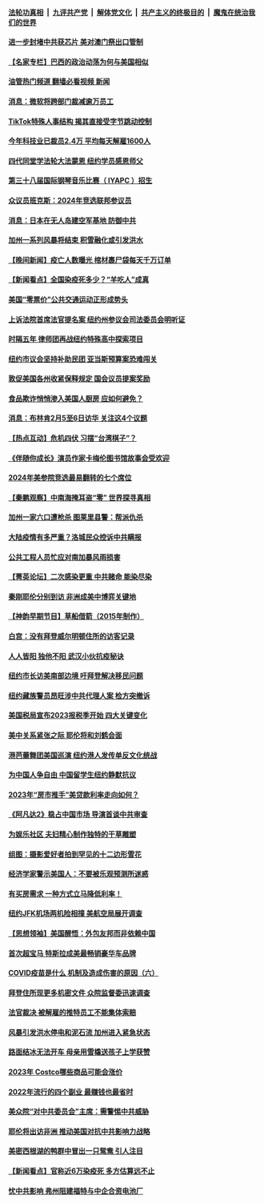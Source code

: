 ####  [法轮功真相](../../../../basic/blob/master/README.md?t=01180812) &nbsp;|&nbsp; [九评共产党](../../../../9ping.md/blob/master/README.md?t=01180812) &nbsp;|&nbsp; [解体党文化](../../../../jtdwh.md/blob/master/README.md?t=01180812)  &nbsp;|&nbsp; [共产主义的终极目的](../../../../gczydzjmd.md/blob/master/README.md?t=01180812) &nbsp;|&nbsp; [魔鬼在统治我们的世界](../../../../mgztzwmdsj.md/blob/master/README.md?t=01180812) 

#### [进一步封堵中共获芯片 美对澳门祭出口管制](../pages/nsc412/n13909529.md?t=01180812) 

#### [【名家专栏】巴西的政治动荡为何与美国相似](../pages/nsc412/n13907665.md?t=01180812) 

#### [油管热门频道 翻墙必看视频 新闻](http://129.146.143.75:81/youtube.html?01180812)

#### [消息：微软将跨部门裁减逾万员工](../pages/nsc412/n13909515.md?t=01180812) 

#### [TikTok特殊人事结构 揭其直接受字节跳动控制](../pages/nsc412/n13909460.md?t=01180812) 

#### [今年科技业已裁员2.4万 平均每天解雇1600人](../pages/nsc412/n13909476.md?t=01180812) 

#### [四代同堂学法轮大法蒙恩 纽约学员感恩师父](../pages/nsc412/n13908939.md?t=01180812) 

#### [第三十八届国际钢琴音乐比赛（ IYAPC ）招生](../pages/nsc412/n13909495.md?t=01180812) 

#### [众议员班克斯：2024年竞选联邦参议员](../pages/nsc412/n13909363.md?t=01180812) 

#### [消息：日本在无人岛建空军基地 防御中共](../pages/nsc412/n13909389.md?t=01180812) 

#### [加州一系列风暴将结束 积雪融化或引发洪水](../pages/nsc412/n13909025.md?t=01180812) 


#### [【晚间新闻】疫亡人数曝光 棺材裹尸袋每天千万订单](../pages/nsc412/n13908645.md?t=01180812) 

#### [【新闻看点】全国染疫死多少？“羊吃人”成真](../pages/nsc412/n13908769.md?t=01180812) 

#### [美国“零票价”公共交通运动正形成势头](../pages/nsc412/n13908916.md?t=01180812) 

#### [上诉法院首席法官提名案 纽约州参议会司法委员会明听证](../pages/nsc412/n13908909.md?t=01180812) 

#### [时隔五年 律师团再战纽约特殊高中探索项目](../pages/nsc412/n13908937.md?t=01180812) 

#### [纽约市议会坚持补助民团 亚当斯预算案恐难闯关](../pages/nsc412/n13908925.md?t=01180812) 

#### [敦促美国各州收紧保释规定 国会议员提案奖励](../pages/nsc412/n13908920.md?t=01180812) 

#### [食品欺诈悄悄渗入美国人厨房 应如何避免？](../pages/nsc412/n13908796.md?t=01180812) 

#### [消息：布林肯2月5至6日访华 关注这4个议题](../pages/nsc412/n13908748.md?t=01180812) 

#### [【热点互动】危机四伏 习摆“台湾棋子”？](../pages/nsc412/n13908779.md?t=01180812) 

#### [《伴随你成长》演员作家卡梅伦图书馆故事会受欢迎](../pages/nsc412/n13908855.md?t=01180812) 

#### [2024年美参院竞选最易翻转的七个席位](../pages/nsc412/n13908692.md?t=01180812) 

#### [【秦鹏观察】中南海掩耳盗“零” 世界探寻真相](../pages/nsc412/n13908711.md?t=01180812) 

#### [加州一家六口遭枪杀 图莱里县警：帮派仇杀](../pages/nsc412/n13908799.md?t=01180812) 

#### [大陆疫情有多严重？洛城民众控诉中共瞒报](../pages/nsc412/n13908784.md?t=01180812) 

#### [公共工程人员忙应对南加暴风雨损害](../pages/nsc412/n13908773.md?t=01180812) 

#### [【菁英论坛】二次感染更重 中共赌命 能染尽染](../pages/nsc412/n13908608.md?t=01180812) 

#### [秦刚耶伦分别到访 非洲成美中博弈关键地](../pages/nsc412/n13908708.md?t=01180812) 

#### [【神韵早期节目】草船借箭（2015年制作）](../pages/nsc412/n13908660.md?t=01180812) 

#### [白宫：没有拜登威尔明顿住所的访客记录](../pages/nsc412/n13908644.md?t=01180812) 

#### [人人皆阳 独他不阳 武汉小伙抗疫秘诀](../pages/nsc412/n13908649.md?t=01180812) 

#### [纽约市长访美南部边境 吁拜登解决移民问题](../pages/nsc412/n13908585.md?t=01180812) 

#### [纽约藏族警员昂旺涉中共代理人案 检方突撤诉](../pages/nsc412/n13908087.md?t=01180812) 

#### [美国税局宣布2023报税季开始 四大关键变化](../pages/nsc412/n13908095.md?t=01180812) 

#### [美中关系紧张之际 耶伦将和刘鹤会面](../pages/nsc412/n13908554.md?t=01180812) 

#### [港芭蕾舞团美国巡演 纽约港人发传单反文化统战](../pages/nsc412/n13908096.md?t=01180812) 

#### [为中国人争自由 中国留学生纽约静默抗议](../pages/nsc412/n13908089.md?t=01180812) 

#### [2023年“房市推手”美贷款利率走向如何？](../pages/nsc412/n13907940.md?t=01180812) 

#### [《阿凡达2》稳占中国市场 导演首谈中共审查](../pages/nsc412/n13907247.md?t=01180812) 

#### [为娱乐社区 夫妇精心制作独特的干草雕​​塑](../pages/nsc412/n13908200.md?t=01180812) 

#### [组图：摄影爱好者拍到罕见的十二边形雪花](../pages/nsc412/n13908256.md?t=01180812) 


#### [经济学家警示美国人：不要被乐观预测所迷惑](../pages/nsc412/n13908289.md?t=01180812) 

#### [有买房需求 一种方式立马降低利率！](../pages/nsc412/n13908155.md?t=01180812) 

#### [纽约JFK机场两机险相撞 美航空局展开调查](../pages/nsc412/n13907848.md?t=01180812) 

#### [【思想领袖】美国醒悟：外包友邦而非依赖中国](../pages/nsc412/n13881068.md?t=01180812) 

#### [首次超宝马 特斯拉成美最畅销豪华车品牌](../pages/nsc412/n13906659.md?t=01180812) 

#### [COVID疫苗是什么 机制及造成伤害的原因（六）](../pages/nsc412/n13907862.md?t=01180812) 

#### [拜登住所现更多机密文件 众院监督委迅速调查](../pages/nsc412/n13907768.md?t=01180812) 

#### [法官裁决 被解雇的推特员工不能集体索赔](../pages/nsc412/n13907757.md?t=01180812) 

#### [风暴引发洪水停电和泥石流 加州进入紧急状态](../pages/nsc412/n13907598.md?t=01180812) 

#### [路面结冰无法开车 母亲用雪橇送孩子上学获赞](../pages/nsc412/n13907432.md?t=01180812) 

#### [2023年 Costco哪些商品可能会涨价](../pages/nsc412/n13905778.md?t=01180812) 

#### [2022年流行的四个副业 最赚钱也最省时](../pages/nsc412/n13906984.md?t=01180812) 

#### [美众院“对中共委员会”主席：需警惕中共威胁](../pages/nsc412/n13907244.md?t=01180812) 

#### [耶伦将出访非洲 推动美国对抗中共影响力战略](../pages/nsc412/n13907150.md?t=01180812) 

#### [美密西根湖的鸭群中冒出一只鸳鸯 引人注目](../pages/nsc412/n13907198.md?t=01180812) 

#### [【新闻看点】官称近6万染疫死 多方估算远不止](../pages/nsc412/n13907086.md?t=01180812) 

#### [忧中共影响 弗州阻建福特与中企合资电池厂](../pages/nsc412/n13907096.md?t=01180812) 

<img src='http://gfw-breaker.win/goodnews/indexes/nsc412.md' width='0px' height='0px'/>
